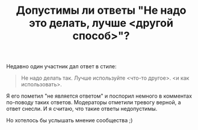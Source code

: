﻿---
title: "Допустимы ли ответы &quot;Не надо это делать, лучше &lt;другой способ&gt;&quot;?"
se.owner.user_id: 337540
se.owner.display_name: "Victor VosMottor"
se.owner.link: "https://ru.meta.stackoverflow.com/users/337540/victor-vosmottor"
se.link: "https://ru.meta.stackoverflow.com/questions/11067/%d0%94%d0%be%d0%bf%d1%83%d1%81%d1%82%d0%b8%d0%bc%d1%8b-%d0%bb%d0%b8-%d0%be%d1%82%d0%b2%d0%b5%d1%82%d1%8b-%d0%9d%d0%b5-%d0%bd%d0%b0%d0%b4%d0%be-%d1%8d%d1%82%d0%be-%d0%b4%d0%b5%d0%bb%d0%b0%d1%82%d1%8c-%d0%bb%d1%83%d1%87%d1%88%d0%b5-%d0%b4%d1%80%d1%83%d0%b3%d0%be%d0%b9-%d1%81%d0%bf%d0%be%d1%81%d0%be%d0%b1"
se.question_id: 11067
se.post_type: question
---
<p>Недавно один участник дал ответ в стиле:</p>
<blockquote>
<p>Не надо делать так. Лучше используйте &lt;что-то другое&gt;. &lt;и как использовать&gt;.</p>
</blockquote>
<p>Я его пометил &quot;не является ответом&quot; и поспорил немного в комментах по-поводу таких ответов. Модераторы отметили тревогу верной, а ответ снесли. И я считаю, что такие ответы недопустимы.</p>
<p>Но хотелось бы услышать мнение сообщества ;)</p>
